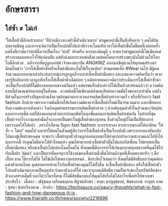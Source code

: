 # อักษรสารา

## ใส่ซ้ำ ≠ ไม่เก๋

‘ใส่เสื้อตัวนี้อีกแล้วเหรอ’ ‘ที่บ้านมีกางเกงตัวนี้ตัวเดียวเหรอ’
คำพูดเหล่านี้เป็นสิ่งที่หลาย ๆ คนได้ยินบ่อยจนชินหู และอาจจะคิดว่าเป็นเรื่องปกติไปแล้วที่เราจะโดนทักเวลาใส่เสื้อผ้าชิ้นใดชิ้นหนึ่งบ่อยครั้ง แต่สิ่งที่เราคิดว่าปกตินี้ควรเป็นเรื่อง ‘ปกติ’ จริงหรือ หากลองคิดดูดี ๆ จะพบว่าคำพูดเหล่านี้ไม่เพียงแต่สร้างบาดแผลทางใจให้แก่คนฟัง แต่ยังส่งผลกระทบต่อสิ่งแวดล้อมโดยการสร้างขยะนับไม่ถ้วนให้โลกใบนี้อีกด้วย
.
หลังจากที่ครูลูกกอล์ฟ เจ้าของสถาบัน ANGKRIZ ออกมาเชิญชวนให้ทุกคนสร้างค่านิยมใหม่ว่า ‘การใส่เสื้อผ้าซ้ำหรือเสื้อผ้ามือสองไม่ใช่เรื่องแปลก’ ผ่านแฮชแท็ก #Wearวนไป มีผู้คนจำนวนมากออกมาเล่าประสบการณ์การถูกบูลลี่จากการซื้อเสื้อผ้ามือสอง และแสดงความคิดเห็นว่า พวกเขารู้สึกอับอายเวลาถูกทักเรื่องใส่เสื้อผ้าตัวเดิมบ่อย ๆ แม้หลายคนอาจคิดว่าประเด็นการใส่เสื้อผ้าซ้ำน่าจะเป็นเรื่องปกติที่ไม่ต้องออกมารณรงค์กันแล้ว แต่แฮชแท็กดังกล่าวก็ได้เป็นตัวสะท้อนแล้วว่า ความคิดแบบนี้ยังคงแพร่หลายอยู่ในสังคม
.
ความคิดนี้ไม่เพียงแต่ส่งผลเสียต่อความมั่นใจของเราเท่านั้น แต่ยังมีส่วนในการสร้างปัญหาด้านสิ่งแวดล้อมผ่านกระบวนการผลิตเสื้อผ้าอย่างรวดเร็ว หรือที่เรียกว่า fast fashion อีกด้วย เพราะความคิดนี้ก่อให้เกิดความต้องการซื้อเสื้อผ้าใหม่เป็นจำนวนมาก และเพื่อตอบรับความต้องการดังกล่าว จึงเกิดอุตสาหกรรมการผลิตเสื้อผ้าสวย ๆ ด้วยต้นทุนต่ำทั้งในส่วนของวัตถุดิบและแรงงานขึ้น แต่ก็ต้องแลกมาด้วยการก่อมลพิษในทุกขั้นตอนการผลิตเสื้อผ้าเช่นกัน ในท้ายที่สุด เสื้อผ้าจากโรงงานเหล่านั้นก็จะกลายเป็นขยะในตู้เสื้อผ้าของทุกคน ซึ่งส่วนใหญ่ก็ไม่เป็นที่ต้องการ เพราะเคยใส่ไปแล้ว
.
อย่างไรก็ตาม ปัญหา fast fashion จะบรรเทาลง หากเรารณรงค์ให้ค่านิยม ‘ใส่ซ้ำ = ไม่เก๋’ หมดไป และทำให้คนในสังคมรู้สึกว่าการใส่เสื้อผ้าซ้ำเป็นเรื่องปกติ เพราะหากลองหันกลับไปมองตู้เสื้อผ้าของคุณ จะพบว่า เสื้อผ้าทุกตัวล้วนถูกออกแบบมาให้สามารถทำความสะอาดและใส่ซ้ำได้ นอกจากนี้ ถ้าคุณไม่คิดจะใส่ตัวไหนแล้ว คุณก็สามารถนำเสื้อผ้าตัวนั้นไปแลกกับเพื่อน ไปขายต่อเป็นเสื้อผ้ามือสอง หรือนำเสื้อผ้าไปแปลงโฉมใหม่ได้ ทั้งหมดนี้คือการทำให้เงินทุกบาททุกสตางค์ที่คุณใช้ไปกับเสื้อผ้า ‘คุ้มค่า’ และเป็นการยืดอายุการใช้งานของเสื้อผ้าหนึ่งชิ้นไปจนถึงจุดที่เสื่อมสภาพจริง ๆ คือ เปื่อย ขาด ใช้การไม่ได้ ไม่ใช่เลิกใส่เพราะตกเทรนด์
.
พึงระลึกไว้เสมอว่า สังคมไม่มีสิทธิ์บอกว่าคุณต้องแต่งตัวแบบไหน คุณสามารถทำอะไรกับเสื้อผ้าของคุณก็ได้ทั้งสิ้น จะซื้อเสื้อผ้ามือสอง หรือใส่เสื้อผ้าตัวโปรดตัวเดิมจนกลายเป็นลุคประจำของตัวเองก็ได้ เพราะทุกคนมีสิทธิ์ความเป็นเจ้าของในทรัพย์สินของตัวเองอย่างเต็มที่ และไม่ว่าใครก็ตาม ก็ไม่มีสิทธิ์มาบอกให้คุณใส่หรือไม่ใส่อะไรเพื่อทำให้พวกเขาประทับใจ
.
เนื้อหา : ณัฐชนน เครียดธฤมาล
พิสูจน์อักษร : ชามา หาญสุขยงค์, พิชชาภรณ์ วรบุตร
ภาพ : ฮุสนา น้อยเรืองนาม
.
อ้างอิง : https://techsauce.co/saucy-thoughts/what-is-fast-fashion-and-how-dangerous-it-is , https://www.thairath.co.th/news/society/2216696